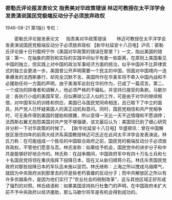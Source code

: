 ### 密勒氏评论报发表论文  指责美对华政策错误  林迈可教授在太平洋学会发表演说国民党极端反动分子必须放弃政权

1946-08-21
第1版()
专栏：

　　密勒氏评论报发表论文
　  指责美对华政策错误
　　林迈可教授在太平洋学会发表演说国民党极端反动分子必须放弃政权
    【新华社延安十八日电】沪讯：密勒氏评论报十日刊载柯宁作《美国对华政策的错误在那里？》一文，指出美国的错误：第一、在抽象的原则和实际的实践中间似乎有着一些距离，在原则上美国看见中国的独立，但实践上对中国的政治军事经济方面的统治，似乎中国并不比菲律宾式的独立会更进一步。美国曾公开声明需要一个民主的中国，但面对中国境内一连串爆发的法西斯暴行，却完全沉默不言。美国所作在华美军将不牵入中国内战和不必援助任何一方面的声明，由于美海军此刻在华的作为，已成了一篇谎言。第二、一个成功的排难者和调解人，他必须严格的不偏私，并坚持已接受的条款。马歇尔说：各执行小组的美国军官，应似赛球公正人似的工作，可是由于对华的继续租借，对中国军队的训练和供应，美国已与国民党同命相连，且已取下了中立的面具，共产党人已怀疑美国人的真正动机和意问。同时，国民党相信和共产党相争时，可无条件得到美国的援助和撑腰，所以变得一天比一天不近情理和不愿调停；法西斯右翼尤抱怨美国对共产党不够强硬，该文最后认为：美国现已到了细心研究并分析一下对华政策的时候了。
    【新华社延安十八日电】华盛顿讯：曾在中国解放区居住四年的前燕大经济系英国教授林迈可氏近在此间太平洋学会发表演说。林氏力称：在可能组成一个胜任的中国联合政府之前，国民党的极端反动分子必须放弃政权，不管他们愿意与否。林氏宣称：如果给予机会，国民党中的进步分子和中共是能够好好地合作的。林氏称：在战争期间，中国政府军中有四十万名士兵和七十名国民党将领在重庆指挥下投降日本，现在又从新归顺蒋介石。林氏斥责国民党政府对那些投降日本的军队迄未施以惩罚。林氏继称：上海之所以搅成乌烟瘴气，就因为中央政府派到那里去的尽是些老朽昏庸的反动分子；而中共解放区之所以有许多优越条件，是因为他们实行了“农业社会的税制改革”，这与其他区域正好形成了强烈的对照。林氏结语称：如果美国坚持执行杜鲁门的声明，在中国政府未扩大前不予中央政府以经济援助，那么马歇尔将军是有机会得到成功的。
